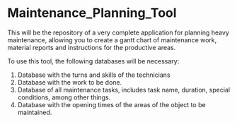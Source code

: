 # Maintenance_Planning_Tool

This will be the repository of a very complete application for planning heavy maintenance, allowing you to create a gantt chart of maintenance work, material reports and instructions for the productive areas.  



To use this tool, the following databases will be necessary:  

1. Database with the turns and skills of the technicians 
2. Database with the work to be done. 
3. Database of all maintenance tasks, includes task name, duration, special conditions, among other things. 
4. Database with the opening times of the areas of the object to be maintained.
